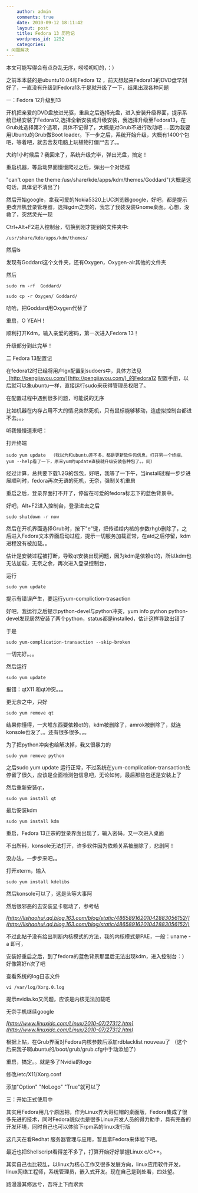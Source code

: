 ```yaml
---
    author: admin
    comments: true
    date: 2010-09-12 18:11:42
    layout: post
    title: Fedora 13 历险记
    wordpress_id: 1252
    categories:
- 问题解决
---
```


本文可能写得会有点杂乱无序，唠唠叨叨的，：）

之前本本装的是ubuntu10.04和Fedora 12 ，前天想起来Fedora13的DVD盘早刻好了，一直没有升级到Fedora13.于是就升级了一下，结果出现各种问题

一：Fedora 12升级到13

开机把亲爱的DVD盘放进光驱，重启之后选择光盘，进入安装升级界面，提示系统已经安装了Fedora12,选择全新安装或升级安装，我选择升级至Fedora13，在Grub处选择第2个选项，具体不记得了，大概是对Grub不进行改动吧.....因为我要用Ubuntu的Grub做Boot loader。下一步之后，系统开始升级，大概有1400个包吧，等着吧，就去舍友电脑上玩植物打僵尸去了。。

大约1小时候后？我回来了，系统升级完毕，弹出光盘，搞定！

重启机器，等启动界面慢慢爬过之后，弹出一个对话框

"can't open the theme:/usr/share/kde/apps/kdm/themes/Goddard"(大概是这句话，具体记不清出了)

然后开始google，拿我可爱的Nokia5320上UC浏览器google，好吧，都是提示更改开机登录管理器，选择gdm之类的，我忘了我装没装Gnome桌面。心想，没救了，突然灵光一现

Ctrl+Alt+F2进入控制台，切换到刚才提到的文件夹中:

    /usr/share/kde/apps/kdm/themes/ 

然后ls

发现有Goddard这个文件夹，还有Oxygen，Oxygen-air其他的文件夹

然后

    sudo rm -rf  Goddard/

    sudo cp -r Oxygen/ Goddard/

哈哈，把Goddard用Oxygen代替了

重启，O YEAH！

顺利打开Kdm，输入亲爱的密码，第一次进入Fedora 13！

升级部分到此完毕！

二 Fedora 13配置记

在fedora12时已经将用户lgx配置到sudoers中，具体方法见_[http://pengjiayou.com/](http://pengjiayou.com/)_的Fedora12 配置手册，以后就可以象ubuntu一样，直接运行sudo来获得管理员权限了。

在配置过程中遇到很多问题，可能说的无序

比如机器在内存占用不大的情况突然死机，只有鼠标能够移动，连虚拟控制台都进不去。。。

听我慢慢道来吧：

打开终端

    sudo yum update  （我以为和ubuntu差不多，都是更新软件包信息，打开另一个终端，yum --help看了一下，原来yum的update直接就升级安装各种包了。。冏）

经过计算，总共要下载1.2G的包包，好吧，我等了一下午，当install过程一步步进展顺利时，fedora再次无语的死机，无奈，强制关机重启

重启之后，登录界面打不开了，停留在可爱的fedora标志下的蓝色背景中。

好吧，Alt+F2进入控制台，登录进去之后

    sudo shutdown -r now 

然后在开机界面选择Grub时，按下"e"键，把传递给内核的参数rhgb删除了，之后进入Fedora文本界面启动过程，提示一切服务加载正常，在atd之后停留，kdm进程没有被加载。。

估计是安装过程被打断，导致qt安装出现问题，因为kdm是依赖qt的，所以kdm也无法加载，无奈之余，再次进入登录控制台，

运行

    sudo yum update 

提示有错误产生，要运行yum-compliction-trasaction 

好吧，我运行之后提示python-devel与python冲突，yum info python python-devel发现居然安装了两个python，status都是installed，估计这样导致出错了

于是

    sudo yum-complication-transaction --skip-broken

一切完好。。。

然后运行

    sudo yum update 

报错：qtX11 和qt冲突。。。

更无奈之中，只好

    sudo yum remove qt 

结果你懂得，一大堆东西要依赖qt的，kdm被删除了，amrok被删除了，就连konsole也没了。。还有很多很多。。。

为了把python冲突也给解决掉，我又很暴力的

    sudo yum remove python 

之后sudo yum update 运行正常，不过系统在yum-complication-transaction处停留了很久，应该是全面检测包信息吧，无论如何，最后那些包还是安装上了

然后重新安装qt，

    sudo yum install qt

最后安装kdm

    sudo yum install kdm 

重启，Fedora 13正宗的登录界面出现了，输入密码，又一次进入桌面

不出所料，konsole无法打开，许多软件因为依赖关系被删除了，悲剧阿！

没办法，一步步来吧。。

打开xterm，输入

    sudo yum install kdelibs 

然后konsole可以了，这是头等大事阿

然后很邪恶的去安装显卡驱动了，参考帖

_[http://lishaohui.qd.blog.163.com/blog/static/48658916201042883056152/](http://lishaohui.qd.blog.163.com/blog/static/48658916201042883056152/)_

不过此帖子没有给出判断内核模式的方法，我的内核模式是PAE，一般：uname -a 即可，

安装好重启之后，到了fedora的蓝色背景那里后无法出现kdm，进入控制台：）好像第好n次了吧

查看系统的log日志文件

    vi /var/log/Xorg.0.log

提示nvidia.ko又问题，应该是内核无法加载吧

无奈手机继续google

_[http://www.linuxidc.com/Linux/2010-07/27312.htm](http://www.linuxidc.com/Linux/2010-07/27312.htm)_

根据上帖，在Grub界面对Fedora内核参数后添加rdblacklist nouveau了 （这个后来我子啊ubuntu的/boot/grub/grub.cfg中手动添加了）

重启，搞定。。就是多了Nvidia的logo

修改/etc/X11/Xorg.conf

添加"Option" "NoLogo" "True"就可以了

三：开始正式使用中

其实用Fedora用几个原因把，作为Linux界大哥红帽的桌面版，Fedora集成了很多先进的技术，同时Fedora貌似也是很多Linux开发人员的得力助手，具有完备的开发环境，同时自己也可以体验下rpm系的linux发行版

这几天在看Redhat 服务器管理与应用，暂且拿Fedora来体验下吧。

最近也把Shellscript看得差不多了，打算开始好好掌握Linux c/C++。

其实自己也比较乱，以linux为核心工作又很多发展方向，linux应用软件开发，linux网络工程师，系统管理员，嵌入式开发。现在自己是到处看，四处望。

路漫漫其修远兮，吾将上下而求索

